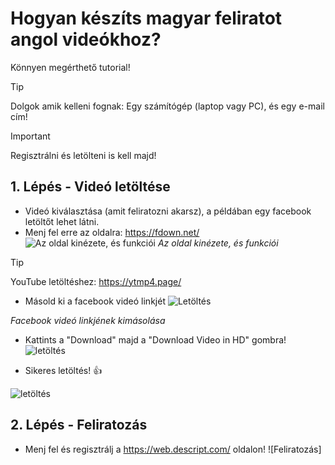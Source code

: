# Hogyan készíts magyar feliratot angol videókhoz?
Könnyen megérthető tutorial!

> [!TIP]
> Dolgok amik kelleni fognak: Egy számítógép (laptop vagy PC), és egy e-mail cím!

> [!IMPORTANT]
> Regisztrálni és letölteni is kell majd!

## 1. Lépés - Videó letöltése
- Videó kiválasztása (amit feliratozni akarsz), a példában egy facebook letöltőt lehet látni.
- Menj fel erre az oldalra: https://fdown.net/
![Az oldal kinézete, és funkciói](https://i.imgur.com/uClDrpX.png)
*Az oldal kinézete, és funkciói*

> [!TIP]
> YouTube letöltéshez: https://ytmp4.page/

- Másold ki a facebook videó linkjét
![Letöltés](https://i.imgur.com/a5eyWV9.png)


*Facebook videó linkjének kimásolása*

- Kattints a "Download" majd a "Download Video in HD" gombra!
![letöltés](https://i.imgur.com/tGWi2wL.png)

- Sikeres letöltés! :+1:


![letöltés](https://i.imgur.com/92SfRwG.png)

## 2. Lépés - Feliratozás
- Menj fel és regisztrálj a https://web.descript.com/ oldalon! 
![Feliratozás]
